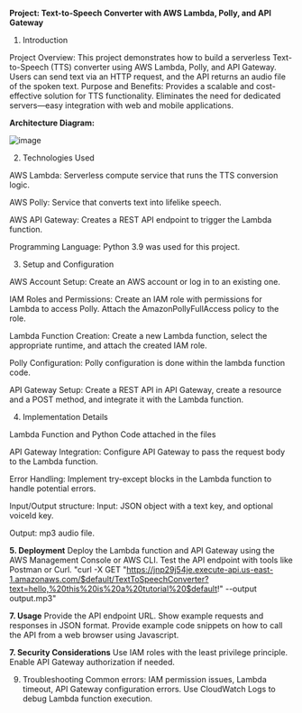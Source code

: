**Project: Text-to-Speech Converter with AWS Lambda, Polly, and API Gateway**

1. Introduction

Project Overview:
This project demonstrates how to build a serverless Text-to-Speech (TTS) converter using AWS Lambda, Polly, and API Gateway. Users can send text via an HTTP request, and the API returns an audio file of the spoken text.
Purpose and Benefits:
Provides a scalable and cost-effective solution for TTS functionality. Eliminates the need for dedicated servers—easy integration with web and mobile applications.



**Architecture Diagram:**


![image](https://github.com/user-attachments/assets/e7d5bccd-4fd7-4fe9-9c2c-5d47d92cfeb6)




2. Technologies Used

AWS Lambda:
Serverless compute service that runs the TTS conversion logic.

AWS Polly:
Service that converts text into lifelike speech.

AWS API Gateway:
Creates a REST API endpoint to trigger the Lambda function.

Programming Language:
Python 3.9 was used for this project.



3. Setup and Configuration

AWS Account Setup:
Create an AWS account or log in to an existing one.

IAM Roles and Permissions:
Create an IAM role with permissions for Lambda to access Polly. Attach the AmazonPollyFullAccess policy to the role.

Lambda Function Creation:
Create a new Lambda function, select the appropriate runtime, and attach the created IAM role.

Polly Configuration:
Polly configuration is done within the lambda function code.

API Gateway Setup:
Create a REST API in API Gateway, create a resource and a POST method, and integrate it with the Lambda function.



4. Implementation Details

Lambda Function and Python Code attached in the files


API Gateway Integration:
Configure API Gateway to pass the request body to the Lambda function.


Error Handling:
Implement try-except blocks in the Lambda function to handle potential errors.

Input/Output structure:
Input: JSON object with a text key, and optional voiceId key.

Output: mp3 audio file.



**5. Deployment**
Deploy the Lambda function and API Gateway using the AWS Management Console or AWS CLI.
Test the API endpoint with tools like Postman or Curl.
"curl -X GET "https://jnp29j54je.execute-api.us-east-1.amazonaws.com/$default/TextToSpeechConverter?text=hello,%20this%20is%20a%20tutorial%20$default!" --output output.mp3"


**7. Usage**
Provide the API endpoint URL.
Show example requests and responses in JSON format.
Provide example code snippets on how to call the API from a web browser using Javascript.


**7. Security Considerations**
Use IAM roles with the least privilege principle.
Enable API Gateway authorization if needed.


9. Troubleshooting
Common errors: IAM permission issues, Lambda timeout, API Gateway configuration errors.
Use CloudWatch Logs to debug Lambda function execution.



